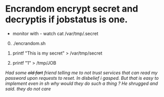 # Encrandom encrypt secret and decryptis if jobstatus is one.
 - monitor with - watch cat /var/tmp/.secret

 0. ./encrandom.sh

 1. printf "This is my secret" > /var/tmp/secret

 2. printf "1" > /tmp/JOB

 *Had some ~~old fart~~ friend telling me to not trust services that can read my password upon requests to reset.*
 *In disbelief i gasped.*
 *But that is easy to implement even in sh why would they do such a thing ?*
 *He shrugged and said.*
 *they do not care*
